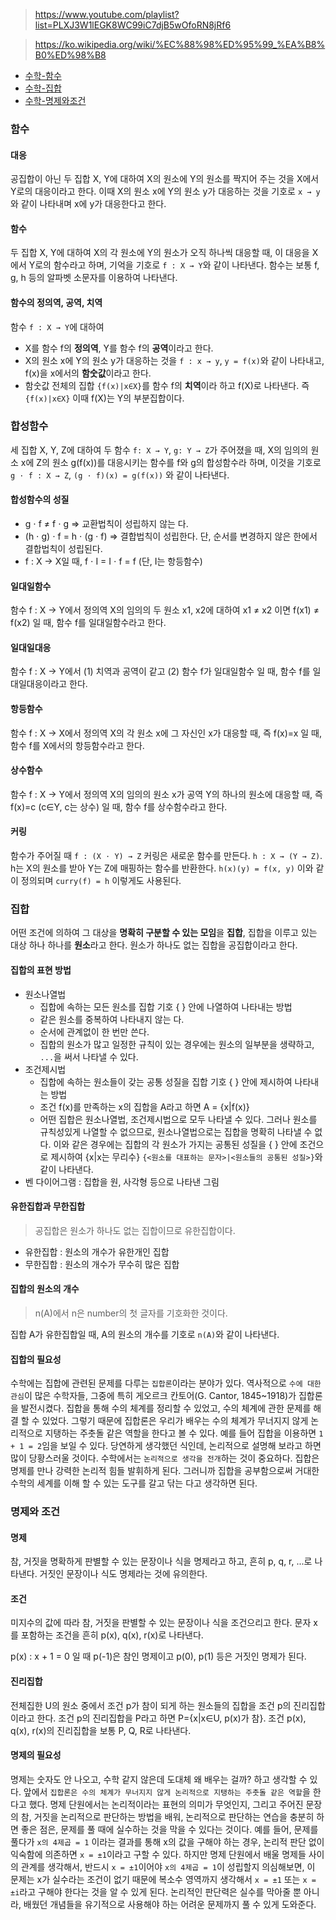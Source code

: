 > https://www.youtube.com/playlist?list=PLXJ3W1lEGK8WC99iC7djB5wOfoRN8jRf6

> https://ko.wikipedia.org/wiki/%EC%88%98%ED%95%99_%EA%B8%B0%ED%98%B8

- [수학-함수](수학-함수)
- [수학-집합](수학-집합)
- [수학-명제와조건](수학-명제와조건)
### 함수
#### 대응
공집합이 아닌 두 집합 X, Y에 대하여 X의 원소에 Y의 원소를 짝지어 주는 것을 X에서 Y로의 대응이라고 한다. 이때 X의 원소 x에 Y의 원소 y가 대응하는 것을 기호로 `x → y`와 같이 나타내며 x에 y가 대응한다고 한다.

#### 함수
두 집합 X, Y에 대하여 X의 각 원소에 Y의 원소가 오직 하나씩 대응할 때, 이 대응을 X에서 Y로의 함수라고 하며, 기억을 기호로 `f : X → Y`와 같이 나타낸다. 함수는 보통 f, g, h 등의 알파벳 소문자를 이용하여 나타낸다.

#### 함수의 정의역, 공역, 치역
함수 `f : X → Y`에 대하여
- X를 함수 f의 **정의역**, Y를 함수 f의 **공역**이라고 한다.
- X의 원소 x에 Y의 원소 y가 대응하는 것을 `f : x → y`, `y = f(x)`와 같이 나타내고, f(x)을 x에서의 **함숫값**이라고 한다.
- 함숫값 전체의 집합 `{f(x)|x∈X}`를 함수 f의 **치역**이라 하고 f(X)로 나타낸다. 즉 `{f(x)|x∈X}` 이때 f(X)는 Y의 부분집합이다.

### 합성함수
세 집합 X, Y, Z에 대하여 두 함수 `f: X → Y`, `g: Y → Z`가 주어졌을 때, X의 임의의 원소 x에 Z의 원소 g(f(x))를 대응시키는 함수를 f와 g의 합성함수라 하며, 이것을 기호로 `g ⋅ f : X → Z`, `(g ⋅ f)(x) = g(f(x))` 와 같이 나타낸다.

#### 합성함수의 성질
- g ⋅ f ≠ f ⋅ g => 교환법칙이 성립하지 않는 다.
- (h ⋅ g) ⋅ f = h ⋅ (g ⋅ f) => 결합법칙이 성립한다. 단, 순서를 변경하지 않은 한에서 결합법칙이 성립된다.
- f : X → X일 때, f ⋅ I = I ⋅ f = f (단, I는 항등함수)

#### 일대일함수
함수 f : X → Y에서 정의역 X의 임의의 두 원소 x1, x2에 대하여 x1 ≠ x2 이면 f(x1) ≠ f(x2) 일 때, 함수 f를 일대일함수라고 한다.

#### 일대일대응
함수 f : X → Y에서 (1) 치역과 공역이 같고 (2) 함수 f가 일대일함수 일 때, 함수 f를 일대일대응이라고 한다.

#### 항등함수
함수 f : X → X에서 정의역 X의 각 원소 x에 그 자신인 x가 대응할 때, 즉 f(x)=x 일 때, 함수 f를 X에서의 항등함수라고 한다.

#### 상수함수
함수 f : X → Y에서 정의역 X의 임의의 원소 x가 공역 Y의 하나의 원소에 대응할 때, 즉 f(x)=c (c∈Y, c는 상수) 일 때, 함수 f를 상수함수라고 한다.

#### 커링
함수가 주어질 때 `f : (X ⋅ Y) → Z` 커링은 새로운 함수를 만든다. `h : X → (Y → Z)`.
h는 X의 원소를 받아 Y는 Z에 매핑하는 함수를 반환한다. `h(x)(y) = f(x, y)` 이와 같이 정의되며
`curry(f) = h` 이렇게도 사용된다.

### 집합
어떤 조건에 의하여 그 대상을 **명확히 구분할 수 있는 모임**을 **집합**, 집합을 이루고 있는 대상 하나 하나를 **원소**라고 한다.
원소가 하나도 없는 집합을 공집합이라고 한다.


#### 집합의 표현 방법
- 원소나열법
  - 집합에 속하는 모든 원소를 집합 기호 { } 안에 나열하여 나타내는 방법
  - 같은 원소를 중복하여 나타내지 않는 다.
  - 순서에 관계없이 한 번만 쓴다.
  - 집합의 원소가 많고 일정한 규칙이 있는 경우에는 원소의 일부분을 생략하고, `...`을 써서 나타낼 수 있다.
- 조건제시법
  - 집합에 속하는 원소들이 갖는 공통 성질을 집합 기호 { } 안에 제시하여 나타내는 방법
  - 조건 f(x)를 만족하는 x의 집합을 A라고 하면 A = {x|f(x)}
  - 어떤 집합은 원소나열법, 조건제시법으로 모두 나타낼 수 있다. 그러나 원소를 규칙성있게 나열할 수 없으므로, 원소나열법으로는 집합을 명확히 나타낼 수 없다. 이와 같은 경우에는 집합의 각 원소가 가지는 공통된 성질을 { } 안에 조건으로 제시하여 {x|x는 무리수} `{<원소를 대표하는 문자>|<원소들의 공통된 성질>}`와 같이 나타낸다.
- 벤 다이어그램 : 집합을 원, 사각형 등으로 나타낸 그림

#### 유한집합과 무한집합
> 공집합은 원소가 하나도 없는 집합이므로 유한집합이다.

- 유한집합 : 원소의 개수가 유한개인 집합
- 무한집합 : 원소의 개수가 무수히 많은 집합

#### 집합의 원소의 개수
> n(A)에서 n은 number의 첫 글자를 기호화한 것이다.

집합 A가 유한집합일 때, A의 원소의 개수를 기호로 `n(A)`와 같이 나타낸다.

#### 집합의 필요성
수학에는 집합에 관련된 문제를 다루는 `집합론`이라는 분야가 있다. 역사적으로 `수에 대한 관심`이 많은 수학자들, 그중에 특히 게오르크 칸토어(G. Cantor, 1845~1918)가 집합론을 발전시켰다. 집합을 통해 수의 체계를 정리할 수 있었고, 수의 체계에 관한 문제를 해결 할 수 있었다. 그렇기 때문에 집합론은 우리가 배우는 수의 체계가 무너지지 않게 논리적으로 지탱하는 주춧돌 같은 역할을 한다고 볼 수 있다. 예를 들어 집합을 이용하면 `1 + 1 = 2`임을 보일 수 있다. 당연하게 생각했던 식인데, 논리적으로 설명해 보라고 하면 많이 당황스러울 것이다. 수학에서는 `논리적으로 생각을 전개`하는 것이 중요하다. 집합은 명제를 만나 강력한 논리적 힘들 발휘하게 된다. 그러니까 집합을 공부함으로써 거대한 수학의 세계를 이해 할 수 있는 도구를 갈고 닦는 다고 생각하면 된다.

### 명제와 조건
#### 명제
참, 거짓을 명확하게 판별할 수 있는 문장이나 식을 명제라고 하고, 흔히 p, q, r, ...로 나타낸다. 거짓인 문장이나 식도 명제라는 것에 유의한다.

#### 조건
미지수의 값에 따라 참, 거짓을 판별할 수 있는 문장이나 식을 조건으리고 한다. 문자 x를 포함하는 조건을 흔히 p(x), q(x), r(x)로 나타낸다.

p(x) : x + 1 = 0 일 때 p(-1)은 참인 명제이고 p(0), p(1) 등은 거짓인 명제가 된다.

#### 진리집합
전체집한 U의 원소 중에서 조건 p가 참이 되게 하는 원소들의 집합을 조건 p의 진리집합이라고 한다. 조건 p의 진리집합을 P라고 하면 P={x|x∈U, p(x)가 참}. 조건 p(x), q(x), r(x)의 진리집합을 보통 P, Q, R로 나타낸다.

#### 명제의 필요성
명제는 숫자도 안 나오고, 수학 같지 않은데 도대체 왜 배우는 걸까? 하고 생각할 수 있다. 앞에서 `집합론은 수의 체계가 무너지지 않게 논리적으로 지탱하는 주춧돌 같은 역할`을 한다고 했다. 명제 단원에서는 논리적이라는 표현의 의미가 무엇인지, 그리고 주어진 문장의 참, 거짓을 논리적으로 판단하는 방법을 배워, 논리적으로 판단하는 연습을 충분히 하면 좋은 점은, 문제를 풀 때에 실수하는 것을 막을 수 있다는 것이다. 예를 들어, 문제를 풀다가 `x의 4제곱 = 1` 이라는 결과를 통해 x의 값을 구해야 하는 경우, 논리적 판단 없이 익숙함에 의존하면 `x = ±1`이라고 구할 수 있다. 하지만 명제 단원에서 배울 명제들 사이의 관계를 생각해서, 반드시 `x = ±1`이어야 `x의 4제곱 = 1`이 성립할지 의심해보면, 이 문제는 x가 실수라는 조건이 없기 때문에 복소수 영역까지 생각해서 `x = ±1` 또는 `x = ±i`라고 구해야 한다는 것을 알 수 있게 된다. 논리적인 판단력은 실수를 막아줄 뿐 아니라, 배웠던 개념들을 유기적으로 사용해야 하는 어려운 문제까지 풀 수 있게 도와준다.
